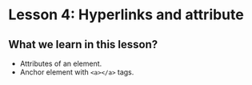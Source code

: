 # Lesson 4: Hyperlinks and attribute

## What we learn in this lesson?

- Attributes of an element.
- Anchor element with `<a></a>` tags.
